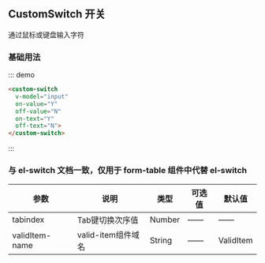 <script>
  export default {
    data() {
      return {
        input: ''
      };
    }
  }
</script>
## CustomSwitch 开关

通过鼠标或键盘输入字符

### 基础用法

::: demo
```html
<custom-switch 
  v-model="input" 
  on-value="Y" 
  off-value="N" 
  on-text="Y" 
  off-text="N">
</custom-switch>
```
:::


### 与 el-switch 文档一致，仅用于 form-table 组件中代替 el-switch
| 参数      | 说明    | 类型      | 可选值       | 默认值   |
|---------- |-------- |---------- |-------------  |-------- |
|  tabindex   | Tab键切换次序值    |   Number    |         ——        |      ——     |
| validItem-name  | valid-item组件域名 |  String   |   ——    |  ValidItem |
